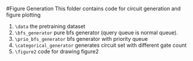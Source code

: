 #Figure Generation
This folder contains code for circuit generation and figure plotting

1. `\data` the pretraining dataset
2. `\bfs_generator` pure bfs generator (query queue is normal queue).
3. `\prio_bfs_generator` bfs generator with priority queue
4. `\categorical_generator` generates circuit set with different gate count
5. `\figure2` code for drawing figure2